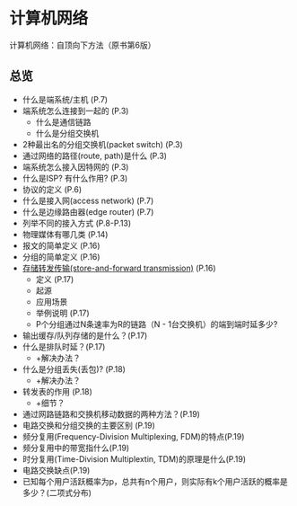# 计算机网络

计算机网络：自顶向下方法（原书第6版）

## 总览

- 什么是端系统/主机 (P.7)
- 端系统怎么连接到一起的 (P.3)
  - 什么是通信链路
  - 什么是分组交换机
- 2种最出名的分组交换机(packet switch) (P.3)
- 通过网络的路径(route, path)是什么 (P.3)
- 端系统怎么接入因特网的 (P.3)
- 什么是ISP? 有什么作用? (P.3)
- 协议的定义 (P.6)
- 什么是接入网(access network) (P.7)
- 什么是边缘路由器(edge router) (P.7)
- 列举不同的接入方式 (P.8-P.13)
- 物理媒体有哪几类 (P.14)
- 报文的简单定义 (P.16)
- 分组的简单定义 (P.16)
- [存储转发传输(store-and-forward transmission)](basic/network/record/1_store_and_forward_transmission.md) (P.16)
  - 定义 (P.17)
  - 起源
  - 应用场景
  - 举例说明 (P.17)
  - P个分组通过N条速率为R的链路（N - 1台交换机）的端到端时延多少?
- 输出缓存/队列存储的是什么？(P.17)
- 什么是排队时延？(P.17)
  - +解决办法？
- 什么是分组丢失(丢包)? (P.18)
  - +解决办法？
- 转发表的作用 (P.18)
  - +细节？
- 通过网路链路和交换机移动数据的两种方法？(P.19)
- 电路交换和分组交换的主要区别 (P.19)
- 频分复用(Frequency-Division Multiplexing, FDM)的特点(P.19)
- 频分复用中的带宽指什么(P.19)
- 时分复用(Time-Division Multiplextin, TDM)的原理是什么(P.19)
- 电路交换缺点(P.19)
- 已知每个用户活跃概率为p，总共有n个用户，则实际有k个用户活跃的概率是多少？(二项式分布)
